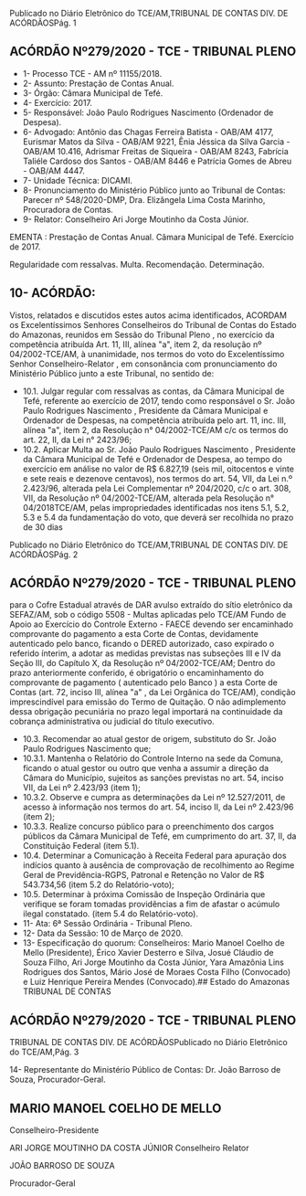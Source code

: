 Publicado  no  Diário  Eletrônico do TCE/AM,TRIBUNAL DE CONTAS DIV. DE ACÓRDÃOSPág. 1

## ACÓRDÃO Nº279/2020 - TCE - TRIBUNAL PLENO

- 1- Processo TCE - AM nº 11155/2018.
- 2- Assunto: Prestação de Contas Anual.
- 3- Órgão: Câmara Municipal de Tefé.
- 4- Exercício: 2017.
- 5- Responsável: João Paulo Rodrigues Nascimento (Ordenador de Despesa).
- 6- Advogado: Antônio das Chagas Ferreira Batista - OAB/AM 4177, Eurismar Matos da Silva  -  OAB/AM  9221,  Ênia  Jéssica  da  Silva  Garcia  -  OAB/AM  10.416,  Adrismar Freitas de Siqueira - OAB/AM 8243, Fabrícia Taliéle Cardoso dos Santos - OAB/AM 8446 e Patrícia Gomes de Abreu - OAB/AM 4447.
- 7- Unidade Técnica: DICAMI.
- 8- Pronunciamento  do  Ministério  Público  junto  ao  Tribunal  de  Contas: Parecer  nº 548/2020-DMP, Dra. Elizângela Lima Costa Marinho, Procuradora de Contas.
- 9- Relator: Conselheiro Ari Jorge Moutinho da Costa Júnior.

EMENTA : Prestação  de  Contas  Anual. Câmara Municipal de Tefé. Exercício de 2017.

Regularidade com ressalvas. Multa. Recomendação. Determinação.

## 10-  ACÓRDÃO:

Vistos, relatados e discutidos estes autos acima identificados, ACORDAM os Excelentíssimos Senhores Conselheiros do Tribunal de Contas do Estado do Amazonas, reunidos em Sessão do Tribunal Pleno , no exercício da competência atribuída Art. 11, III, alínea "a", item 2, da resolução nº 04/2002-TCE/AM, à unanimidade, nos termos do voto do Excelentíssimo Senhor Conselheiro-Relator , em consonância com pronunciamento do Ministério Público junto a este Tribunal, no sentido de:

- 10.1. Julgar regular com ressalvas as contas, da Câmara Municipal de Tefé, referente  ao  exercício  de  2017,  tendo  como  responsável  o Sr.  João Paulo Rodrigues Nascimento , Presidente da Câmara Municipal e Ordenador  de  Despesas,  na  competência  atribuída  pelo  art.  11,  inc.  III, alínea "a", item 2, da Resolução n° 04/2002-TCE/AM c/c os termos do art. 22, II, da Lei n° 2423/96;
- 10.2. Aplicar Multa ao Sr. João Paulo Rodrigues Nascimento , Presidente da Câmara  Municipal  de  Tefé  e  Ordenador  de  Despesa,  ao  tempo  do exercício em análise no valor de R$ 6.827,19 (seis mil, oitocentos e vinte e sete reais e dezenove centavos), nos termos do art. 54, VII, da Lei n.º 2.423/96, alterada pela Lei Complementar nº 204/2020, c/c o art. 308, VII, da Resolução nº 04/2002-TCE/AM, alterada pela Resolução n° 04/2018TCE/AM, pelas impropriedades identificadas nos itens 5.1, 5.2, 5.3 e 5.4 da fundamentação do voto, que deverá ser recolhida no prazo de 30 dias

Publicado  no  Diário  Eletrônico do TCE/AM,TRIBUNAL DE CONTAS DIV. DE ACÓRDÃOSPág. 2

## ACÓRDÃO Nº279/2020 - TCE - TRIBUNAL PLENO

para o Cofre Estadual através de DAR avulso extraído do sítio eletrônico da  SEFAZ/AM,  sob  o  código  5508  -  Multas  aplicadas  pelo  TCE/AM  Fundo de Apoio ao Exercício do Controle Externo - FAECE devendo ser encaminhado  comprovante  do  pagamento  a  esta  Corte  de  Contas, devidamente autenticado pelo banco, ficando o DERED autorizado, caso expirado o referido ínterim, a adotar as medidas previstas nas subseções III e IV da Seção III, do Capítulo X, da Resolução nº 04/2002-TCE/AM; Dentro do prazo anteriormente conferido, é obrigatório o encaminhamento do comprovante de pagamento ( autenticado pelo Banco ) a esta Corte de Contas  (art.  72,  inciso  III,  alínea  "a"  ,  da  Lei  Orgânica  do  TCE/AM), condição  imprescindível  para  emissão  do  Termo  de  Quitação.  O  não adimplemento  dessa  obrigação  pecuniária  no  prazo  legal  importará  na continuidade da cobrança administrativa ou judicial do título executivo.

- 10.3. Recomendar ao  atual  gestor  de  origem,  substituto  do  Sr. João  Paulo Rodrigues Nascimento que;
- 10.3.1. Mantenha o Relatório do Controle Interno na sede da Comuna, ficando o atual gestor ou outro que venha a assumir a  direção  da  Câmara  do  Município,  sujeitos  as  sanções previstas no art. 54, inciso VII, da Lei nº 2.423/93 (item 1);
- 10.3.2. Observe e  cumpra as determinações da Lei nº 12.527/2011, de acesso à informação nos termos do art. 54, inciso II, da Lei nº 2.423/96 (item 2);
- 10.3.3. Realize concurso  público  para  o  preenchimento  dos  cargos públicos  da  Câmara  Municipal  de  Tefé,  em  cumprimento  do art. 37, II, da Constituição Federal (item 5.1).
- 10.4. Determinar a Comunicação à Receita Federal para apuração dos indícios quanto à ausência de comprovação de recolhimento ao Regime Geral de Previdência-RGPS, Patronal e Retenção no Valor de R$ 543.734,56 (item 5.2 do Relatório-voto);
- 10.5. Determinar à  próxima Comissão de Inspeção Ordinária que verifique se foram tomadas providências a fim de afastar o acúmulo ilegal constatado. (item 5.4 do Relatório-voto).
- 11-  Ata: 6ª Sessão Ordinária - Tribunal Pleno.
- 12-  Data da Sessão: 10 de Março de 2020.
- 13-  Especificação do quorum: Conselheiros: Mario Manoel Coelho de Mello (Presidente),  Érico  Xavier  Desterro  e  Silva,  Josué  Cláudio  de  Souza  Filho,  Ari  Jorge Moutinho da Costa Júnior, Yara Amazônia Lins Rodrigues dos Santos, Mário José de Moraes Costa Filho (Convocado) e Luiz Henrique Pereira Mendes (Convocado).## Estado do Amazonas TRIBUNAL DE CONTAS

## ACÓRDÃO Nº279/2020 - TCE - TRIBUNAL PLENO

TRIBUNAL DE CONTAS DIV. DE ACÓRDÃOSPublicado  no  Diário  Eletrônico do TCE/AM,Pág. 3

14-  Representante  do  Ministério  Público  de  Contas: Dr. João  Barroso  de  Souza, Procurador-Geral.

## MARIO MANOEL COELHO DE MELLO

Conselheiro-Presidente

ARI JORGE MOUTINHO DA COSTA JÚNIOR Conselheiro Relator

JOÃO BARROSO DE SOUZA

Procurador-Geral